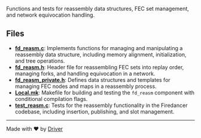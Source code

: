 <!--------------------------------------------------------------------------------->
<!-- IMPORTANT: This file is auto-generated by Driver (https://driver.ai). -------->
<!-- Manual edits may be overwritten on future commits. --------------------------->
<!--------------------------------------------------------------------------------->

Functions and tests for reassembly data structures, FEC set management, and network equivocation handling.


## Files
- **[fd_reasm.c](fd_reasm.c.md)**: Implements functions for managing and manipulating a reassembly data structure, including memory alignment, initialization, and tree operations.
- **[fd_reasm.h](fd_reasm.h.md)**: Header file for reassembling FEC sets into replay order, managing forks, and handling equivocation in a network.
- **[fd_reasm_private.h](fd_reasm_private.h.md)**: Defines data structures and templates for managing FEC nodes and maps in a reassembly process.
- **[Local.mk](Local.mk.md)**: Makefile for building and testing the `fd_reasm` component with conditional compilation flags.
- **[test_reasm.c](test_reasm.c.md)**: Tests for the reassembly functionality in the Firedancer codebase, including insertion, publishing, and slot management.

---
Made with ❤️ by [Driver](https://www.driver.ai/)